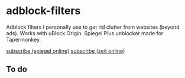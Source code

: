 # adblock-filters
Adblock filters I personally use to get rid clutter from websites (beyond ads).
Works with uBlock Origin. Spiegel Plus unblocker made for Tapermonkey.

[subscribe (spiegel online)](abp:subscribe?location=https://raw.githubusercontent.com/grobgl/adblock-filters/master/spiegel-online.txt)
[subscribe (zeit online)](abp:subscribe?location=https://raw.githubusercontent.com/grobgl/adblock-filters/master/spiegel-online.txt)

## To do
